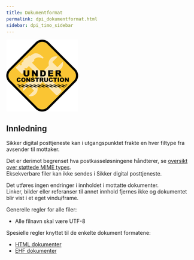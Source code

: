 ```yaml
---
title: Dokumentformat
permalink: dpi_dokumentformat.html
sidebar: dpi_timo_sidebar
---
```


![](/images/dpi/underarbeide.png)

## Innledning

Sikker digital posttjeneste kan i utgangspunktet frakte en hver filtype
fra avsender til mottaker.

Det er derimot begrenset hva postkasseløsningene håndterer, se [oversikt
over støttede MIME types](https://difi.github.io/felleslosninger/sdp_mimetypes.html).  
Eksekverbare filer kan ikke sendes i Sikker digital posttjeneste.

Det utføres ingen endringer i innholdet i mottatte dokumenter.  
Linker, bilder eller referanser til annet innhold fjernes ikke og
dokumentet blir vist i et eget vindu/frame.

Generelle regler for alle filer:

  - Alle filnavn skal være UTF-8

Spesielle regler knyttet til de enkelte dokument formatene:

  - [HTML dokumenter](sdp_html.html)
  - [EHF dokumenter](sdp_ehf.html)
